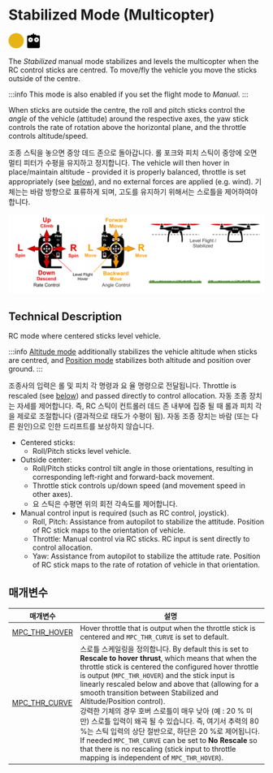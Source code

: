 # Stabilized Mode (Multicopter)

<img src="../../assets/site/difficulty_medium.png" title="Medium difficulty to fly" width="30px" />&nbsp;<img src="../../assets/site/remote_control.svg" title="Manual/Remote control required" width="30px" />&nbsp;

The _Stabilized_ manual mode stabilizes and levels the multicopter when the RC control sticks are centred.
To move/fly the vehicle you move the sticks outside of the centre.

:::info
This mode is also enabled if you set the flight mode to _Manual_.
:::

When sticks are outside the centre, the roll and pitch sticks control the _angle_ of the vehicle (attitude) around the respective axes, the yaw stick controls the rate of rotation above the horizontal plane, and the throttle controls altitude/speed.

조종 스틱을 놓으면 중앙 데드 존으로 돌아갑니다.
롤 포크와 피치 스틱이 중앙에 오면 멀티 피터가 수평을 유지하고 정지합니다.
The vehicle will then hover in place/maintain altitude - provided it is properly balanced, throttle is set appropriately (see [below](#params)), and no external forces are applied (e.g. wind).
기체는는 바람 방향으로 표류하게 되며, 고도를 유지하기 위해서는 스로틀을 제어하여야 합니다.

![MC Manual Flight](../../assets/flight_modes/stabilized_mc.png)

## Technical Description

RC mode where centered sticks level vehicle.

:::info
[Altitude mode](../flight_modes_mc/altitude.md) additionally stabilizes the vehicle altitude when sticks are centred, and [Position mode](../flight_modes_mc/position.md) stabilizes both altitude and position over ground.
:::

조종사의 입력은 롤 및 피치 각 명령과 요 율 명령으로 전달됩니다.
Throttle is rescaled (see [below](#params)) and passed directly to control allocation.
자동 조종 장치는 자세를 제어합니다. 즉, RC 스틱이 컨트롤러 데드 존 내부에 집중 될 때 롤과 피치 각을 제로로 조절합니다 (결과적으로 태도가 수평이 됨).
자동 조종 장치는 바람 (또는 다른 원인)으로 인한 드리프트를 보상하지 않습니다.

- Centered sticks:
  - Roll/Pitch sticks level vehicle.
- Outside center:
  - Roll/Pitch sticks control tilt angle in those orientations, resulting in corresponding left-right and forward-back movement.
  - Throttle stick controls up/down speed (and movement speed in other axes).
  - 요 스틱은 수평면 위의  회전 각속도를 제어합니다.
- Manual control input is required (such as RC control, joystick).
  - Roll, Pitch: Assistance from autopilot to stabilize the attitude.
    Position of RC stick maps to the orientation of vehicle.
  - Throttle: Manual control via RC sticks. RC input is sent directly to control allocation.
  - Yaw: Assistance from autopilot to stabilize the attitude rate.
    Position of RC stick maps to the rate of rotation of vehicle in that orientation.

<a id="params"></a>

## 매개변수

| 매개변수                                                                                                                                         | 설명                                                                                                                                                                                                                                                                                                                                                                                                                                                                                                                                                                                                                                                                                                                                                                                                |
| -------------------------------------------------------------------------------------------------------------------------------------------- | ------------------------------------------------------------------------------------------------------------------------------------------------------------------------------------------------------------------------------------------------------------------------------------------------------------------------------------------------------------------------------------------------------------------------------------------------------------------------------------------------------------------------------------------------------------------------------------------------------------------------------------------------------------------------------------------------------------------------------------------------------------------------------------------------- |
| <a id="MPC_THR_HOVER"></a>[MPC_THR_HOVER](../advanced_config/parameter_reference.md#MPC_THR_HOVER) | Hover throttle that is output when the throttle stick is centered and `MPC_THR_CURVE` is set to default.                                                                                                                                                                                                                                                                                                                                                                                                                                                                                                                                                                                                                                                                          |
| <a id="MPC_THR_CURVE"></a>[MPC_THR_CURVE](../advanced_config/parameter_reference.md#MPC_THR_CURVE) | 스로틀 스케일링을 정의합니다. By default this is set to **Rescale to hover thrust**, which means that when the throttle stick is centered the configured hover throttle is output (`MPC_THR_HOVER`) and the stick input is linearly rescaled below and above that (allowing for a smooth transition between Stabilized and Altitude/Position control). <br>강력한 기체의 경우 호버 스로틀이 매우 낮아 (예 : 20 % 미만) 스로틀 입력이 왜곡 될 수 있습니다. 즉, 여기서 추력의 80 %는 스틱 입력의 상단 절반으로, 하단은 20 %로 제어됩니다. If needed `MPC_THR_CURVE` can be set to **No Rescale** so that there is no rescaling (stick input to throttle mapping is independent of `MPC_THR_HOVER`). |

